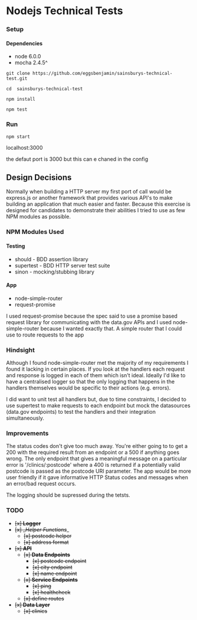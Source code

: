 # Nodejs Technical Tests

### Setup

#### Dependencies

* node 6.0.0
* mocha 2.4.5^

```
git clone https://github.com/eggsbenjamin/sainsburys-technical-test.git

cd  sainsburys-technical-test

npm install

npm test 
```

### Run

```
npm start

```
localhost:3000

the defaut port is 3000 but this can e chaned in the config

## Design Decisions

Normally when building a HTTP server my first port of call would be express.js or another framework that provides various API's to make building an application that much easier and faster. Because this exercise is designed for candidates to demonstrate their abilities I tried to use as few NPM modules as possible.

### NPM Modules Used

#### Testing

* should - BDD assertion library 
* supertest - BDD HTTP server test suite
* sinon - mocking/stubbing library 

#### App

* node-simple-router
* request-promise

I used request-promise because the spec said to use a promise based request library for communicating with the data.gov APIs and I used node-simple-router because I wanted exactly that. A simple router that I could use to route requests to the app

### Hindsight

Although I found node-simple-router met the majority of my requirements I found it lacking in certain places. If you look at the handlers each request and response is logged in each of them which isn't ideal. Ideally I'd like to have a centralised logger so that the only logging that happens in the handlers themselves would be specific to their actions (e.g. errors).

I did want to unit test all handlers but, due to time constraints, I decided to use supertest to make requests to each endpoint but mock the datasources (data.gov endpoints) to test the handlers and their integration simultaneously.

### Improvements

The status codes don't give too much away. You're either going to to get a 200 with the required result from an endpoint or a 500 if anything goes wrong. The only endpoint that gives a meaningful message on a particular error is '/clinics/:postcode' where a 400 is returned if a potentially valid postcode is passed as the postcode URI parameter. The app would be more user friendly if it gave informative HTTP Status codes and messages when an error/bad request occurs.

The logging should be supressed during the tetsts.  

### TODO

* ~~[x] __Logger__~~
* ~~[x] __Helper Functions_~~_
	* ~~[x] postcode helper~~ 
	* ~~[x] address format~~ 
* ~~[x] __API__~~
	* ~~[x] __Data Endpoints__~~
		* ~~[x] postcode endpoint~~
		* ~~[x] city endpoint~~
		* ~~[x] name endpoint~~
	* ~~[x] __Service Endpoints__~~
		* ~~[x] ping~~
		* ~~[x] healthcheck~~
	* ~~[x] define routes~~
* ~~[x] __Data Layer__~~	
	* ~~[x] clinics~~
